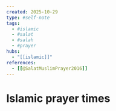 ```yaml
--- 
created: 2025-10-29
type: #self-note
tags:
  - #islamic
  - #salat
  - #salah
  - #prayer
hubs:
  - "[[islamic]]"
references:
  - [[@SalatMuslimPrayer2016]]
---
```


# Islamic prayer times